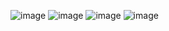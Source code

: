![image](https://github.com/html-css-jss-100-project-for-beginners/HTML-CSS-JAVA-100-project/assets/160144932/e8d4dcaa-66c5-47b4-a837-0f8f59c8234b) ![image](https://github.com/html-css-jss-100-project-for-beginners/HTML-CSS-JAVA-100-project/assets/160144932/5c6cf6f9-d139-4235-8fd9-deab199d9b77)
![image](https://github.com/html-css-jss-100-project-for-beginners/HTML-CSS-JAVA-100-project/assets/160144932/5a8b53a3-8b16-4204-a0f5-763b756694b8) ![image](https://github.com/html-css-jss-100-project-for-beginners/HTML-CSS-JAVA-100-project/assets/160144932/575a2b34-fdbe-4f63-9402-5d99c2e45a79)


